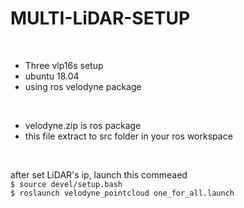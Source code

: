 # MULTI-LiDAR-SETUP
</br>

- Three vlp16s setup
- ubuntu 18.04
- using ros velodyne package

</br>

- velodyne.zip is ros package
- this file extract to src folder in your ros workspace


</br>

after set LiDAR's ip, launch this commeaed </br>
` $ source devel/setup.bash ` </br>
` $ roslaunch velodyne_pointcloud one_for_all.launch `
